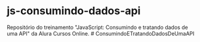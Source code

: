 # js-consumindo-dados-api
Repositório do treinamento "JavaScript: Consumindo e tratando dados de uma API" da Alura Cursos Online.
#   C o n s u m i n d o E T r a t a n d o D a d o s D e U m a A P I  
 